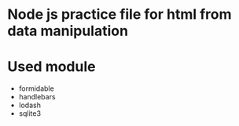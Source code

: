 # Node js practice file for html from data manipulation

# Used module

- formidable
- handlebars
- lodash
- sqlite3
